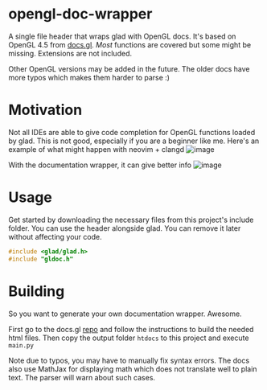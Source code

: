 # opengl-doc-wrapper
A single file header that wraps glad with OpenGL docs. It's based on OpenGL 4.5 from [docs.gl](https://docs.gl/).
*Most* functions are covered but some might be missing. Extensions are not included. 

Other OpenGL versions may be added in the future. The older docs have more typos which makes them harder to parse :)

# Motivation
Not all IDEs are able to give code completion for OpenGL functions loaded by glad. This is not good, especially if you are a beginner like me. 
Here's an example of what might happen with neovim + clangd
![image](https://github.com/DaveH355/opengl-doc/assets/101005658/46997d64-232c-4930-b056-26067aa22376)

With the documentation wrapper, it can give better info
![image](https://github.com/DaveH355/opengl-doc/assets/101005658/94f6fe93-e2bb-44d5-9143-998b31a1e7dd)


# Usage
Get started by downloading the necessary files from this project's include folder. 
You can use the header alongside glad. You can remove it later without affecting your code. 
```c
#include <glad/glad.h>
#include "gldoc.h"
```

# Building
So you want to generate your own documentation wrapper. Awesome.

First go to the docs.gl [repo](https://github.com/BSVino/docs.gl/) and 
follow the instructions to build the needed html files.
Then copy the output folder `htdocs` to this project and execute `main.py`

Note due to typos, you may have to manually fix syntax errors. The docs also use MathJax for displaying math which 
does not translate well to plain text. The parser will warn about such cases. 
